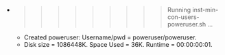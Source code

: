 * >>>>>>>>> Running inst-min-con-users-poweruser.sh ...
  * Created poweruser: Username/pwd = poweruser/poweruser.
  * Disk size = 1086448K. Space Used = 36K. Runtime = 00:00:00:01.
